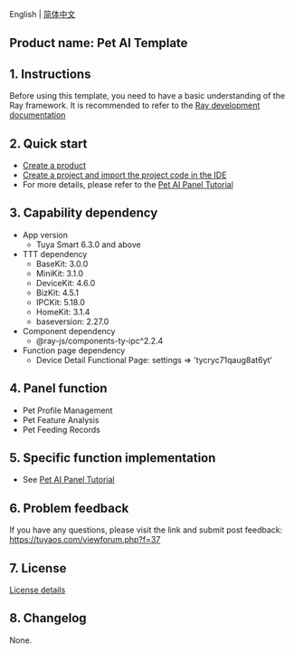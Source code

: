 English[](README.md) | [简体中文](README_zh.md)

## Product name: Pet AI Template

## 1. Instructions

Before using this template, you need to have a basic understanding of the Ray framework. It is recommended to refer to the [Ray development documentation](https://developer.tuya.com/en/miniapp/develop/ray/guide/overview)

## 2. Quick start

- [Create a product](https://developer.tuya.com/en/miniapp-codelabs/codelabs/panel-ai-pet/index.html#1)
- [Create a project and import the project code in the IDE](https://developer.tuya.com/en/miniapp-codelabs/codelabs/panel-ai-pet/index.html#2)
- For more details, please refer to the [Pet AI Panel Tutorial](https://developer.tuya.com/en/miniapp-codelabs/codelabs/panel-ai-pet/index.html#0)

## 3. Capability dependency

- App version
  - Tuya Smart 6.3.0 and above
- TTT dependency
  - BaseKit: 3.0.0
  - MiniKit: 3.1.0
  - DeviceKit: 4.6.0
  - BizKit: 4.5.1
  - IPCKit: 5.18.0
  - HomeKit: 3.1.4
  - baseversion: 2.27.0
- Component dependency
  - @ray-js/components-ty-ipc^2.2.4
- Function page dependency
  - Device Detail Functional Page: settings => 'tycryc71qaug8at6yt'

## 4. Panel function

- Pet Profile Management
- Pet Feature Analysis
- Pet Feeding Records

## 5. Specific function implementation

- See [Pet AI Panel Tutorial](https://developer.tuya.com/en/miniapp-codelabs/codelabs/panel-ai-pet/index.html#0)

## 6. Problem feedback

If you have any questions, please visit the link and submit post feedback: https://tuyaos.com/viewforum.php?f=37

## 7. License

[License details](LICENSE)

## 8. Changelog

None.
